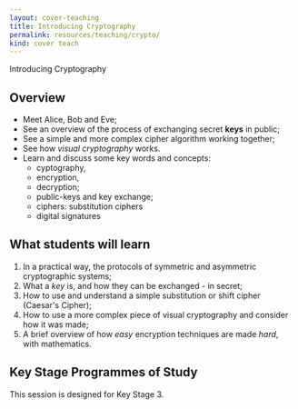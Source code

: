 ```yaml
---
layout: cover-teaching
title: Introducing Cryptography
permalink: resources/teaching/crypto/
kind: cover teach
---
```


Introducing Cryptography


<aside class="overview do"><h2>Overview</h2></aside>

* Meet Alice, Bob and Eve;
* See an overview of the process of exchanging secret **keys** in public;
* See a simple and more complex cipher algorithm working together;
* See how *visual cryptography* works.
* Learn and discuss some key words and concepts: 
  * cyptography, 
  * encryption, 
  * decryption; 
  * public-keys and key exchange;  
  * ciphers: substitution ciphers
  * digital signatures


<aside class="overview learn"><h2>What students will learn</h2></aside>


1. In a practical way, the protocols of symmetric and asymmetric cryptographic systems;
2. What a *key* is, and how they can be exchanged - in secret;
3. How to use and understand a simple substitution or shift cipher (Caesar's Cipher);
4. How to use a more complex piece of visual cryptography and consider how it was made;
5. A brief overview of how *easy* encryption techniques are made *hard*, with mathematics.



<aside class="overview study"><h2>Key Stage Programmes of Study</h2></aside>


This session is designed for Key Stage 3.
